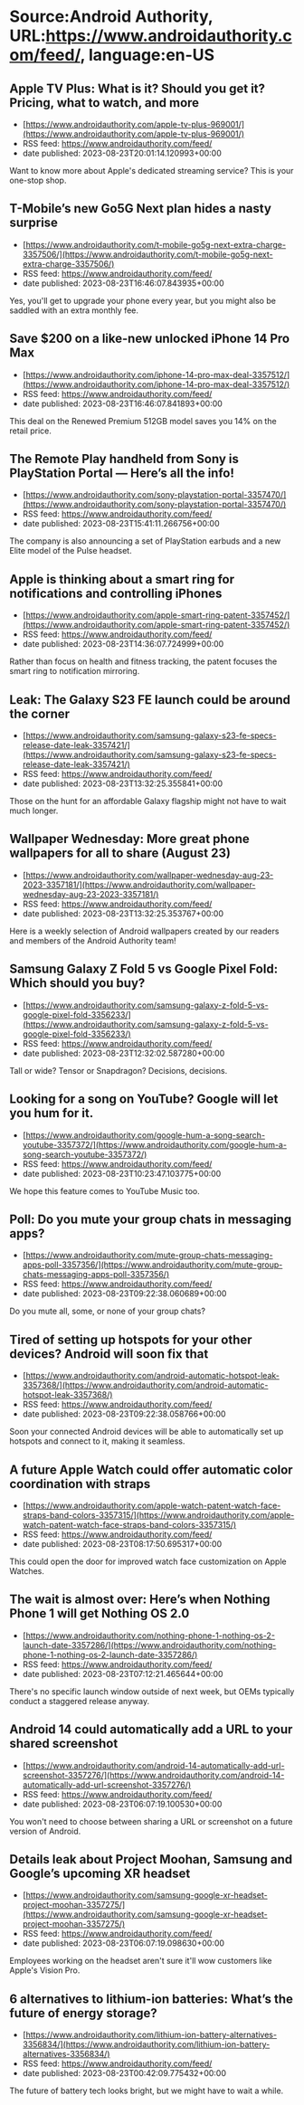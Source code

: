 # Source:Android Authority, URL:https://www.androidauthority.com/feed/, language:en-US

## Apple TV Plus: What is it? Should you get it? Pricing, what to watch, and more
 - [https://www.androidauthority.com/apple-tv-plus-969001/](https://www.androidauthority.com/apple-tv-plus-969001/)
 - RSS feed: https://www.androidauthority.com/feed/
 - date published: 2023-08-23T20:01:14.120993+00:00

Want to know more about Apple's dedicated streaming service? This is your one-stop shop.

## T-Mobile’s new Go5G Next plan hides a nasty surprise
 - [https://www.androidauthority.com/t-mobile-go5g-next-extra-charge-3357506/](https://www.androidauthority.com/t-mobile-go5g-next-extra-charge-3357506/)
 - RSS feed: https://www.androidauthority.com/feed/
 - date published: 2023-08-23T16:46:07.843935+00:00

Yes, you'll get to upgrade your phone every year, but you might also be saddled with an extra monthly fee.

## Save $200 on a like-new unlocked iPhone 14 Pro Max
 - [https://www.androidauthority.com/iphone-14-pro-max-deal-3357512/](https://www.androidauthority.com/iphone-14-pro-max-deal-3357512/)
 - RSS feed: https://www.androidauthority.com/feed/
 - date published: 2023-08-23T16:46:07.841893+00:00

This deal on the Renewed Premium 512GB model saves you 14% on the retail price.

## The Remote Play handheld from Sony is PlayStation Portal — Here’s all the info!
 - [https://www.androidauthority.com/sony-playstation-portal-3357470/](https://www.androidauthority.com/sony-playstation-portal-3357470/)
 - RSS feed: https://www.androidauthority.com/feed/
 - date published: 2023-08-23T15:41:11.266756+00:00

The company is also announcing a set of PlayStation earbuds and a new Elite model of the Pulse headset.

## Apple is thinking about a smart ring for notifications and controlling iPhones
 - [https://www.androidauthority.com/apple-smart-ring-patent-3357452/](https://www.androidauthority.com/apple-smart-ring-patent-3357452/)
 - RSS feed: https://www.androidauthority.com/feed/
 - date published: 2023-08-23T14:36:07.724999+00:00

Rather than focus on health and fitness tracking, the patent focuses the smart ring to notification mirroring.

## Leak: The Galaxy S23 FE launch could be around the corner
 - [https://www.androidauthority.com/samsung-galaxy-s23-fe-specs-release-date-leak-3357421/](https://www.androidauthority.com/samsung-galaxy-s23-fe-specs-release-date-leak-3357421/)
 - RSS feed: https://www.androidauthority.com/feed/
 - date published: 2023-08-23T13:32:25.355841+00:00

Those on the hunt for an affordable Galaxy flagship might not have to wait much longer.

## Wallpaper Wednesday: More great phone wallpapers for all to share (August 23)
 - [https://www.androidauthority.com/wallpaper-wednesday-aug-23-2023-3357181/](https://www.androidauthority.com/wallpaper-wednesday-aug-23-2023-3357181/)
 - RSS feed: https://www.androidauthority.com/feed/
 - date published: 2023-08-23T13:32:25.353767+00:00

Here is a weekly selection of Android wallpapers created by our readers and members of the Android Authority team!

## Samsung Galaxy Z Fold 5 vs Google Pixel Fold: Which should you buy?
 - [https://www.androidauthority.com/samsung-galaxy-z-fold-5-vs-google-pixel-fold-3356233/](https://www.androidauthority.com/samsung-galaxy-z-fold-5-vs-google-pixel-fold-3356233/)
 - RSS feed: https://www.androidauthority.com/feed/
 - date published: 2023-08-23T12:32:02.587280+00:00

Tall or wide? Tensor or Snapdragon? Decisions, decisions.

## Looking for a song on YouTube? Google will let you hum for it.
 - [https://www.androidauthority.com/google-hum-a-song-search-youtube-3357372/](https://www.androidauthority.com/google-hum-a-song-search-youtube-3357372/)
 - RSS feed: https://www.androidauthority.com/feed/
 - date published: 2023-08-23T10:23:47.103775+00:00

We hope this feature comes to YouTube Music too.

## Poll: Do you mute your group chats in messaging apps?
 - [https://www.androidauthority.com/mute-group-chats-messaging-apps-poll-3357356/](https://www.androidauthority.com/mute-group-chats-messaging-apps-poll-3357356/)
 - RSS feed: https://www.androidauthority.com/feed/
 - date published: 2023-08-23T09:22:38.060689+00:00

Do you mute all, some, or none of your group chats?

## Tired of setting up hotspots for your other devices? Android will soon fix that
 - [https://www.androidauthority.com/android-automatic-hotspot-leak-3357368/](https://www.androidauthority.com/android-automatic-hotspot-leak-3357368/)
 - RSS feed: https://www.androidauthority.com/feed/
 - date published: 2023-08-23T09:22:38.058766+00:00

Soon your connected Android devices will be able to automatically set up hotspots and connect to it, making it seamless.

## A future Apple Watch could offer automatic color coordination with straps
 - [https://www.androidauthority.com/apple-watch-patent-watch-face-straps-band-colors-3357315/](https://www.androidauthority.com/apple-watch-patent-watch-face-straps-band-colors-3357315/)
 - RSS feed: https://www.androidauthority.com/feed/
 - date published: 2023-08-23T08:17:50.695317+00:00

This could open the door for improved watch face customization on Apple Watches.

## The wait is almost over: Here’s when Nothing Phone 1 will get Nothing OS 2.0
 - [https://www.androidauthority.com/nothing-phone-1-nothing-os-2-launch-date-3357286/](https://www.androidauthority.com/nothing-phone-1-nothing-os-2-launch-date-3357286/)
 - RSS feed: https://www.androidauthority.com/feed/
 - date published: 2023-08-23T07:12:21.465644+00:00

There's no specific launch window outside of next week, but OEMs typically conduct a staggered release anyway.

## Android 14 could automatically add a URL to your shared screenshot
 - [https://www.androidauthority.com/android-14-automatically-add-url-screenshot-3357276/](https://www.androidauthority.com/android-14-automatically-add-url-screenshot-3357276/)
 - RSS feed: https://www.androidauthority.com/feed/
 - date published: 2023-08-23T06:07:19.100530+00:00

You won't need to choose between sharing a URL or screenshot on a future version of Android.

## Details leak about Project Moohan, Samsung and Google’s upcoming XR headset
 - [https://www.androidauthority.com/samsung-google-xr-headset-project-moohan-3357275/](https://www.androidauthority.com/samsung-google-xr-headset-project-moohan-3357275/)
 - RSS feed: https://www.androidauthority.com/feed/
 - date published: 2023-08-23T06:07:19.098630+00:00

Employees working on the headset aren't sure it'll wow customers like Apple's Vision Pro.

## 6 alternatives to lithium-ion batteries: What’s the future of energy storage?
 - [https://www.androidauthority.com/lithium-ion-battery-alternatives-3356834/](https://www.androidauthority.com/lithium-ion-battery-alternatives-3356834/)
 - RSS feed: https://www.androidauthority.com/feed/
 - date published: 2023-08-23T00:42:09.775432+00:00

The future of battery tech looks bright, but we might have to wait a while.

